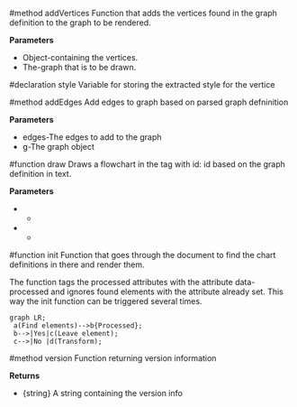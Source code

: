 #method addVertices
Function that adds the vertices found in the graph definition to the graph to be rendered.

**Parameters**

* Object-containing the vertices.
* The-graph that is to be drawn.


#declaration style
Variable for storing the extracted style for the vertice

#method addEdges
Add edges to graph based on parsed graph defninition

**Parameters**

* edges-The edges to add to the graph
* g-The graph object


#function draw
Draws a flowchart in the tag with id: id based on the graph definition in text.

**Parameters**

* -
* -


#function init
Function that goes through the document to find the chart definitions in there and render them.

The function tags the processed attributes with the attribute data-processed and ignores found elements with the
attribute already set. This way the init function can be triggered several times.

```
graph LR;
 a(Find elements)-->b{Processed};
 b-->|Yes|c(Leave element);
 c-->|No |d(Transform);
```

#method version
Function returning version information

**Returns**

* {string} A string containing the version info


